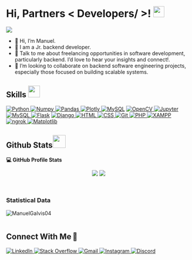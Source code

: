 <h1> Hi, Partners < Developers/ >! <img src = "https://raw.githubusercontent.com/MartinHeinz/MartinHeinz/master/wave.gif" width = 30px> </h1>
<p align='center'>
</p>

<p>
  <a href="https://github.com/DenverCoder1/readme-typing-svg"><img src="https://readme-typing-svg.herokuapp.com?&font=IBM+Plex+Sans&color=abcdef&size=20&lines=Welcome+to+my+GitHub+Profile!;I'm+a+Backend+Developer;" /></a>
</p>

- 👋 Hi, I’m Manuel.
- 💼 I am a Jr. backend developer.
- 💬 Talk to me about freelancing opportunities in software development, particularly backend. I’d love to hear your insights and connect!.
- 👯 I’m looking to collaborate on backend software engineering projects, especially those focused on building scalable systems.

<h2> Skills <img src = "https://media2.giphy.com/media/QssGEmpkyEOhBCb7e1/giphy.gif?cid=ecf05e47a0n3gi1bfqntqmob8g9aid1oyj2wr3ds3mg700bl&rid=giphy.gif" width = 32px> </h2>
   <a href="https://www.python.org" target="_blank">
    <img alt="Python" src="https://img.shields.io/badge/Python-3776AB?style=for-the-badge&logo=python&logoColor=white">
  </a>
   <a href="https://numpy.org/" target="_blank">
    <img alt="Numpy" src="https://img.shields.io/badge/Numpy-777BB4?style=for-the-badge&logo=numpy&logoColor=white">
  </a>
   <a href="https://pandas.pydata.org/" target="_blank">
    <img alt="Pandas" src="https://img.shields.io/badge/Pandas-2C2D72?style=for-the-badge&logo=pandas&logoColor=white">
  </a>
   <a href="https://plotly.com/" target="_blank">
    <img alt="Plotly" src="https://img.shields.io/badge/Plotly-239120?style=for-the-badge&logo=plotly&logoColor=white">
  </a>
<a href="https://www.mysql.com/"><img alt="MySQL" src="https://img.shields.io/badge/Microsoft%20SQL%20Server-CC2927?style=for-the-badge&logo=microsoft%20sql%20server&logoColor=white"></a>
   <a href="https://opencv.org/" target="_blank">
    <img alt="OpenCV" src="https://img.shields.io/badge/OpenCV-27338e?style=for-the-badge&logo=OpenCV&logoColor=white">
  </a>
   <a href="https://jupyter.org/" target="_blank">
    <img alt="Jupyter" src="https://img.shields.io/badge/Jupyter-F37626.svg?&style=for-the-badge&logo=Jupyter&logoColor=white">
  </a>
  <a href="https://www.mysql.com/" target="_blank">
  <img alt="MySQL" src="https://img.shields.io/badge/MySQL-4479A1.svg?style=for-the-badge&logo=mysql&logoColor=white">
</a>
<a href="https://www.flask.com/"><img alt="Flask" src="https://img.shields.io/badge/Flask-000000?style=for-the-badge&logo=flask&logoColor=white"></a>
<a href="https://www.djangoproject.com/" target="_blank">
  <img alt="Django" src="https://img.shields.io/badge/django-%23092E20.svg?style=for-the-badge&logo=django&logoColor=white">
</a>
<a href="https://developer.mozilla.org/en-US/docs/Web/HTML" target="_blank">
  <img alt="HTML" src="https://img.shields.io/badge/HTML-E34F26?style=for-the-badge&logo=html5&logoColor=white">
</a>
<a href="https://developer.mozilla.org/en-US/docs/Web/CSS" target="_blank">
  <img alt="CSS" src="https://img.shields.io/badge/CSS-1572B6?style=for-the-badge&logo=css3&logoColor=white">
</a>
<a href="https://git-scm.com/" target="_blank">
  <img alt="Git" src="https://img.shields.io/badge/Git-F1502F?style=for-the-badge&logo=git&logoColor=white">
</a>
<a href="https://www.php.net/" target="_blank">
  <img alt="PHP" src="https://img.shields.io/badge/PHP-777BB4?style=for-the-badge&logo=php&logoColor=white">
</a>
<a href="https://www.apachefriends.org/index.html" target="_blank">
  <img alt="XAMPP" src="https://img.shields.io/badge/XAMPP-F5A23C?style=for-the-badge&logo=xampp&logoColor=white">
</a>
<a href="https://ngrok.com/" target="_blank">
  <img alt="ngrok" src="https://img.shields.io/badge/ngrok-000000?style=for-the-badge&logo=ngrok&logoColor=white">
</a>
<a href="https://matplotlib.org/" target="_blank">
  <img alt="Matplotlib" src="https://img.shields.io/badge/Matplotlib-003B57?style=for-the-badge&logo=matplotlib&logoColor=white">
</a>

<h2> Github Stats<img src = "https://i.pinimg.com/originals/65/c4/f4/65c4f452571be1261e9c623f7da488ac.gif" width = 35px> </h2>

 
  <b>💻 GitHub Profile Stats</b>
  <div align="center">

[![](https://github-readme-stats.vercel.app/api?username=ManuelGalvis04&show_icons=true&theme=tokyonight&hide_border=true&locale=en)](https://github.com/ManuelGalvis04)
[![](https://github-readme-streak-stats.herokuapp.com/?user=ManuelGalvis04&theme=material-palenight)](https://github.com/ManuelGalvis04)
</div>
<br/>
<h3>Statistical Data</h3>
<p><img align="center"
    src="https://github-readme-stats.vercel.app/api/top-langs?username=ManuelGalvis04&show_icons=true&locale=en&bg_color=0d1117&text_color=ffffff&layout=compact"
    alt="ManuelGalvis04" 
    bg_color=#808080/></p>

 <div id="user-content-toc">
  <h2 style="display: inline-block">Connect With Me&#8239;🤝</h2>
  <div>
    <a href="https://www.linkedin.com/in/manuelgalvis/" target="_blank">
      <img alt="LinkedIn" src="https://img.shields.io/badge/LinkedIn-0077B5?style=for-the-badge&logo=linkedin&logoColor=white">
    </a>   
    <a href="https://stackoverflow.com/users/29357685/manuel-galvis?tab=profile" target="_blank">
      <img alt="Stack Overflow" src="https://img.shields.io/badge/Stack_Overflow-FE7A16?style=for-the-badge&logo=stack-overflow&logoColor=white">
    </a>
    <a href="galvismanuel208@gmail.com" target="_blank">
      <img alt="Gmail" src="https://img.shields.io/badge/Gmail-D14836?style=for-the-badge&logo=gmail&logoColor=white">
    </a>
    <a href="https://www.instagram.com/manuelgalvis__?igsh=OHFvaW05eGhmN3Ux" target="_blank">
      <img alt="Instagram" src="https://img.shields.io/badge/Instagram-E4405F?style=for-the-badge&logo=instagram&logoColor=white">
    </a>
    <a href="https://discord.com/users/manuel_hack" target="_blank">
      <img alt="Discord" src="https://img.shields.io/badge/Discord-7289DA?style=for-the-badge&logo=discord&logoColor=white">
    </a>
  </div>
</div>




<!-- <a href="https://github.com/aastha12/MDX-Food-Safety-Hackathon">
  <!-- Change the `github-readme-stats.anuraghazra1.vercel.app` to `github-readme-stats.vercel.app`  -->
  <!-- <img align="center" src="https://github-readme-stats.anuraghazra1.vercel.app/api/pin/?username=aastha12&repo=MDX-Food-Safety-Hackathon&theme=onedark" />
</a>  


<a href="https://github.com/aastha12/Loan_Prediction">
  <!-- Change the `github-readme-stats.anuraghazra1.vercel.app` to `github-readme-stats.vercel.app`  -->
 <!-- <img align="center" src="https://github-readme-stats.anuraghazra1.vercel.app/api/pin/?username=aastha12&repo=Loan_Prediction&theme=onedark" />
</a> 
